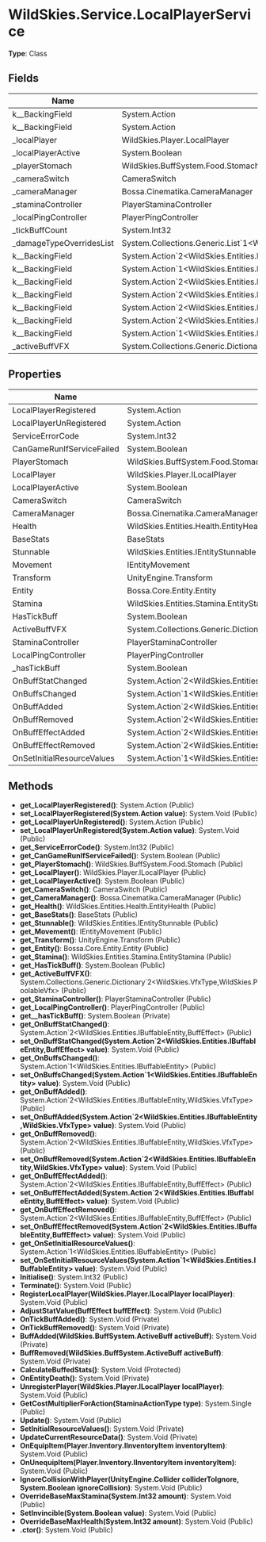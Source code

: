 ﻿# WildSkies.Service.LocalPlayerService

**Type**: Class

## Fields

| Name | Type | Access |
|------|------|--------|
| <LocalPlayerRegistered>k__BackingField | System.Action | Private |
| <LocalPlayerUnRegistered>k__BackingField | System.Action | Private |
| _localPlayer | WildSkies.Player.LocalPlayer | Private |
| _localPlayerActive | System.Boolean | Private |
| _playerStomach | WildSkies.BuffSystem.Food.Stomach | Private |
| _cameraSwitch | CameraSwitch | Private |
| _cameraManager | Bossa.Cinematika.CameraManager | Private |
| _staminaController | PlayerStaminaController | Private |
| _localPingController | PlayerPingController | Private |
| _tickBuffCount | System.Int32 | Private |
| _damageTypeOverridesList | System.Collections.Generic.List`1<WildSkies.Weapon.DamageTypeOverrides/DamageTypeOverride> | Private |
| <OnBuffStatChanged>k__BackingField | System.Action`2<WildSkies.Entities.IBuffableEntity,BuffEffect> | Private |
| <OnBuffsChanged>k__BackingField | System.Action`1<WildSkies.Entities.IBuffableEntity> | Private |
| <OnBuffAdded>k__BackingField | System.Action`2<WildSkies.Entities.IBuffableEntity,WildSkies.VfxType> | Private |
| <OnBuffRemoved>k__BackingField | System.Action`2<WildSkies.Entities.IBuffableEntity,WildSkies.VfxType> | Private |
| <OnBuffEffectAdded>k__BackingField | System.Action`2<WildSkies.Entities.IBuffableEntity,BuffEffect> | Private |
| <OnBuffEffectRemoved>k__BackingField | System.Action`2<WildSkies.Entities.IBuffableEntity,BuffEffect> | Private |
| <OnSetInitialResourceValues>k__BackingField | System.Action`1<WildSkies.Entities.IBuffableEntity> | Private |
| _activeBuffVFX | System.Collections.Generic.Dictionary`2<WildSkies.VfxType,WildSkies.PoolableVfx> | Private |

## Properties

| Name | Type | Access |
|------|------|--------|
| LocalPlayerRegistered | System.Action | Public |
| LocalPlayerUnRegistered | System.Action | Public |
| ServiceErrorCode | System.Int32 | Public |
| CanGameRunIfServiceFailed | System.Boolean | Public |
| PlayerStomach | WildSkies.BuffSystem.Food.Stomach | Public |
| LocalPlayer | WildSkies.Player.ILocalPlayer | Public |
| LocalPlayerActive | System.Boolean | Public |
| CameraSwitch | CameraSwitch | Public |
| CameraManager | Bossa.Cinematika.CameraManager | Public |
| Health | WildSkies.Entities.Health.EntityHealth | Public |
| BaseStats | BaseStats | Public |
| Stunnable | WildSkies.Entities.IEntityStunnable | Public |
| Movement | IEntityMovement | Public |
| Transform | UnityEngine.Transform | Public |
| Entity | Bossa.Core.Entity.Entity | Public |
| Stamina | WildSkies.Entities.Stamina.EntityStamina | Public |
| HasTickBuff | System.Boolean | Public |
| ActiveBuffVFX | System.Collections.Generic.Dictionary`2<WildSkies.VfxType,WildSkies.PoolableVfx> | Public |
| StaminaController | PlayerStaminaController | Public |
| LocalPingController | PlayerPingController | Public |
| _hasTickBuff | System.Boolean | Private |
| OnBuffStatChanged | System.Action`2<WildSkies.Entities.IBuffableEntity,BuffEffect> | Public |
| OnBuffsChanged | System.Action`1<WildSkies.Entities.IBuffableEntity> | Public |
| OnBuffAdded | System.Action`2<WildSkies.Entities.IBuffableEntity,WildSkies.VfxType> | Public |
| OnBuffRemoved | System.Action`2<WildSkies.Entities.IBuffableEntity,WildSkies.VfxType> | Public |
| OnBuffEffectAdded | System.Action`2<WildSkies.Entities.IBuffableEntity,BuffEffect> | Public |
| OnBuffEffectRemoved | System.Action`2<WildSkies.Entities.IBuffableEntity,BuffEffect> | Public |
| OnSetInitialResourceValues | System.Action`1<WildSkies.Entities.IBuffableEntity> | Public |

## Methods

- **get_LocalPlayerRegistered()**: System.Action (Public)
- **set_LocalPlayerRegistered(System.Action value)**: System.Void (Public)
- **get_LocalPlayerUnRegistered()**: System.Action (Public)
- **set_LocalPlayerUnRegistered(System.Action value)**: System.Void (Public)
- **get_ServiceErrorCode()**: System.Int32 (Public)
- **get_CanGameRunIfServiceFailed()**: System.Boolean (Public)
- **get_PlayerStomach()**: WildSkies.BuffSystem.Food.Stomach (Public)
- **get_LocalPlayer()**: WildSkies.Player.ILocalPlayer (Public)
- **get_LocalPlayerActive()**: System.Boolean (Public)
- **get_CameraSwitch()**: CameraSwitch (Public)
- **get_CameraManager()**: Bossa.Cinematika.CameraManager (Public)
- **get_Health()**: WildSkies.Entities.Health.EntityHealth (Public)
- **get_BaseStats()**: BaseStats (Public)
- **get_Stunnable()**: WildSkies.Entities.IEntityStunnable (Public)
- **get_Movement()**: IEntityMovement (Public)
- **get_Transform()**: UnityEngine.Transform (Public)
- **get_Entity()**: Bossa.Core.Entity.Entity (Public)
- **get_Stamina()**: WildSkies.Entities.Stamina.EntityStamina (Public)
- **get_HasTickBuff()**: System.Boolean (Public)
- **get_ActiveBuffVFX()**: System.Collections.Generic.Dictionary`2<WildSkies.VfxType,WildSkies.PoolableVfx> (Public)
- **get_StaminaController()**: PlayerStaminaController (Public)
- **get_LocalPingController()**: PlayerPingController (Public)
- **get__hasTickBuff()**: System.Boolean (Private)
- **get_OnBuffStatChanged()**: System.Action`2<WildSkies.Entities.IBuffableEntity,BuffEffect> (Public)
- **set_OnBuffStatChanged(System.Action`2<WildSkies.Entities.IBuffableEntity,BuffEffect> value)**: System.Void (Public)
- **get_OnBuffsChanged()**: System.Action`1<WildSkies.Entities.IBuffableEntity> (Public)
- **set_OnBuffsChanged(System.Action`1<WildSkies.Entities.IBuffableEntity> value)**: System.Void (Public)
- **get_OnBuffAdded()**: System.Action`2<WildSkies.Entities.IBuffableEntity,WildSkies.VfxType> (Public)
- **set_OnBuffAdded(System.Action`2<WildSkies.Entities.IBuffableEntity,WildSkies.VfxType> value)**: System.Void (Public)
- **get_OnBuffRemoved()**: System.Action`2<WildSkies.Entities.IBuffableEntity,WildSkies.VfxType> (Public)
- **set_OnBuffRemoved(System.Action`2<WildSkies.Entities.IBuffableEntity,WildSkies.VfxType> value)**: System.Void (Public)
- **get_OnBuffEffectAdded()**: System.Action`2<WildSkies.Entities.IBuffableEntity,BuffEffect> (Public)
- **set_OnBuffEffectAdded(System.Action`2<WildSkies.Entities.IBuffableEntity,BuffEffect> value)**: System.Void (Public)
- **get_OnBuffEffectRemoved()**: System.Action`2<WildSkies.Entities.IBuffableEntity,BuffEffect> (Public)
- **set_OnBuffEffectRemoved(System.Action`2<WildSkies.Entities.IBuffableEntity,BuffEffect> value)**: System.Void (Public)
- **get_OnSetInitialResourceValues()**: System.Action`1<WildSkies.Entities.IBuffableEntity> (Public)
- **set_OnSetInitialResourceValues(System.Action`1<WildSkies.Entities.IBuffableEntity> value)**: System.Void (Public)
- **Initialise()**: System.Int32 (Public)
- **Terminate()**: System.Void (Public)
- **RegisterLocalPlayer(WildSkies.Player.ILocalPlayer localPlayer)**: System.Void (Public)
- **AdjustStatValue(BuffEffect buffEffect)**: System.Void (Public)
- **OnTickBuffAdded()**: System.Void (Private)
- **OnTickBuffRemoved()**: System.Void (Private)
- **BuffAdded(WildSkies.BuffSystem.ActiveBuff activeBuff)**: System.Void (Private)
- **BuffRemoved(WildSkies.BuffSystem.ActiveBuff activeBuff)**: System.Void (Private)
- **CalculateBuffedStats()**: System.Void (Protected)
- **OnEntityDeath()**: System.Void (Private)
- **UnregisterPlayer(WildSkies.Player.ILocalPlayer localPlayer)**: System.Void (Public)
- **GetCostMultiplierForAction(StaminaActionType type)**: System.Single (Public)
- **Update()**: System.Void (Public)
- **SetInitialResourceValues()**: System.Void (Private)
- **UpdateCurrentResourceData()**: System.Void (Private)
- **OnEquipItem(Player.Inventory.IInventoryItem inventoryItem)**: System.Void (Public)
- **OnUnequipItem(Player.Inventory.IInventoryItem inventoryItem)**: System.Void (Public)
- **IgnoreCollisionWithPlayer(UnityEngine.Collider colliderToIgnore, System.Boolean ignoreCollision)**: System.Void (Public)
- **OverrideBaseMaxStamina(System.Int32 amount)**: System.Void (Public)
- **SetInvincible(System.Boolean value)**: System.Void (Public)
- **OverrideBaseMaxHealth(System.Int32 amount)**: System.Void (Public)
- **.ctor()**: System.Void (Public)

